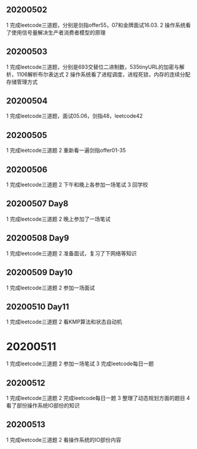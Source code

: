 ## 20200502
1 完成leetcode三道题，分别是剑指offer55，07和金牌面试16.03.
2 操作系统看了使用信号量解决生产者消费者模型的原理

## 20200503
1 完成leetcode三道题，分别是693交替位二进制数，535tinyURL的加密与解析，1106解析布尔表达式
2 操作系统看了进程调度，进程死锁，内存的连续分配存储管理方式

## 20200504
1 完成leetcode三道题，面试05.06，剑指48，leetcode42

## 20200505
1 完成leetcode三道题
2 重新看一遍剑指offer01-35

## 20200506
1 完成leetcode三道题
2 下午和晚上各参加一场笔试
3 回学校

## 20200507 Day8
1 完成leetcode三道题
2 晚上参加了一场笔试

## 20200508 Day9
1 完成leetcode三道题
2 准备面试，复习了下网络等知识

## 20200509 Day10
1 完成leetcode三道题
2 参加一场面试

## 20200510 Day11
1 完成leetcode三道题
2 看KMP算法和状态自动机

#  20200511
1 完成leetcode三道题
2 参加一场笔试
3 完成leetcode每日一题

## 20200512
1 完成leetcode三道题
2 完成leetcode每日一题
3 整理了动态规划方面的题目
4 看了部份操作系统IO部份的知识

## 20200513
1 完成leetcode三道题
2 看操作系统的IO部份内容

